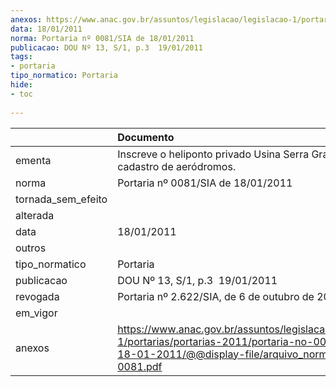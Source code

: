 ```yaml
---
anexos: https://www.anac.gov.br/assuntos/legislacao/legislacao-1/portarias/portarias-2011/portaria-no-0081-sia-de-18-01-2011/@@display-file/arquivo_norma/PA2011-0081.pdf
data: 18/01/2011
norma: Portaria nº 0081/SIA de 18/01/2011
publicacao: DOU Nº 13, S/1, p.3  19/01/2011
tags:
- portaria
tipo_normatico: Portaria
hide: 
- toc 
 
---
```


|                    | Documento                                                                                                                                                         |
|:-------------------|:------------------------------------------------------------------------------------------------------------------------------------------------------------------|
| ementa             | Inscreve o heliponto privado Usina Serra Grande (AL) no cadastro de aeródromos.                                                                                   |
| norma              | Portaria nº 0081/SIA de 18/01/2011                                                                                                                                |
| tornada_sem_efeito |                                                                                                                                                                   |
| alterada           |                                                                                                                                                                   |
| data               | 18/01/2011                                                                                                                                                        |
| outros             |                                                                                                                                                                   |
| tipo_normatico     | Portaria                                                                                                                                                          |
| publicacao         | DOU Nº 13, S/1, p.3  19/01/2011                                                                                                                                   |
| revogada           | Portaria nº 2.622/SIA, de 6 de outubro de 2020.                                                                                                                   |
| em_vigor           |                                                                                                                                                                   |
| anexos             | https://www.anac.gov.br/assuntos/legislacao/legislacao-1/portarias/portarias-2011/portaria-no-0081-sia-de-18-01-2011/@@display-file/arquivo_norma/PA2011-0081.pdf |